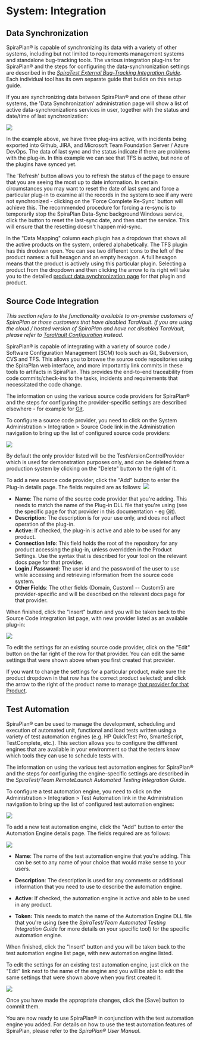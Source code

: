# System: Integration


## Data Synchronization

SpiraPlan® is capable of synchronizing its data with a variety of other systems, including but not limited to requirements management systems and standalone bug-tracking tools. The various integration plug-ins for SpiraPlan® and the steps for configuring the data-synchronization settings are described in the *[SpiraTest External Bug-Tracking Integration Guide](../External-Bug-Tracking-Integration/Setting-up-Data-Synchronization.md)*. Each individual tool has its own separate guide that builds on this setup guide.

If you are synchronizing data between SpiraPlan® and one of these other systems, the 'Data Synchronization' administration page will show a list of active data-synchronizations services in user, together with the status and date/time of last synchronization:

![](img/System_Integration_Data_Synchronization_List.png)

In the example above, we have three plug-ins active, with incidents being exported into Github, JIRA, and Microsoft Team Foundation Server / Azure DevOps. The data of last sync and the status indicate if there are problems with the plug-in. In this example we can see that TFS is active, but none of the plugins have synced yet.

The 'Refresh' button allows you to refresh the status of the page to ensure that you are seeing the most up to date information. In certain circumstances you may want to reset the date of last sync and force a particular plug-in to examine all the records in the system to see if any were not synchronized - clicking on the 'Force Complete Re-Sync'
button will achieve this. The recommended procedure for forcing a re-sync is to temporarily stop the SpiraPlan Data-Sync background Windows service, click the button to reset the last-sync date, and then start the service. This will ensure that the resetting doesn't happen mid-sync.

In the "Data Mapping" column each plugin has a dropdown that shows all the active products on the system, ordered alphabetically. The TFS plugin has this drodown open. You can see two different icons to the left of the product names: a full hexagon and an empty hexagon. A full hexagon means that the product is actively using this particular plugin. Selecting a product from the dropdown and then clicking the arrow to its right will take you to the detailed [product data synchronization page](Product-General-Settings.md#data-synchronization) for that plugin and product.


## Source Code Integration

*This section refers to the functionality available to on-premise customers of SpiraPlan or those customers that have disabled TaraVault. If you are using the cloud / hosted version of SpiraPlan and have not disabled TaraVault, please refer to [TaraVault Configuration](../System/#taravault) instead.*

SpiraPlan® is capable of integrating with a variety of source code / Software Configuration Management (SCM) tools such as Git, Subversion, CVS and TFS. This allows you to browse the source code repositories using the SpiraPlan web interface, and more importantly link commits in these tools to artifacts in SpiraPlan. This provides the end-to-end traceability from code commits/check-ins to the tasks, incidents and requirements that necessitated the code change.

The information on using the various source code providers for SpiraPlan® and the steps for configuring the provider-specific settings are described elsewhere - for example for [Git](../../Version-Control-Integration/Integrating-with-Git/).

To configure a source code provider, you need to click on the System Administration \> Integration \> Source Code link in the Administration navigation to bring up the list of configured source code providers:

![](img/System_Integration_76.png)

By default the only provider listed will be the TestVersionControlProvider which is used for demonstration purposes only, and can be deleted from a production system by clicking on the "Delete" button to the right of it.

To add a new source code provider, click the "Add" button to enter the Plug-in details page. The fields required are as follows:
![](img/System_Integration_77.png)

-   **Name**: The name of the source code provider that you're adding. This needs to match the name of the Plug-in DLL file that you're using (see the specific page for that provider in this documentation - eg [Git](../../Version-Control-Integration/Integrating-with-Git/)).
-   **Description**: The description is for your use only, and does not affect operation of the plug-in.
-   **Active**: If checked, the plug-in is active and able to be used for any product.
-   **Connection Info**: This field holds the root of the repository for any product accessing the plug-in, unless overridden in the Product Settings. Use the syntax that is described for your tool on the relevant docs page for that provider. 
-   **Login / Password**: The user id and the password of the user to use while accessing and retrieving information from the source code system.
-   **Other Fields**: The other fields (Domain, Custom1 -- Custom5) are provider-specific and will be described on the relevant docs page for that provider.

When finished, click the "Insert" button and you will be taken back to the Source Code integration list page, with new provider listed as an available plug-in:

![](img/System_Integration_78.png)

To edit the settings for an existing source code provider, click on the "Edit" button on the far right of the row for that provider. You can edit the same settings that were shown above when you first created that provider.

If you want to change the settings for a particular product, make sure the product dropdown in that row has the correct product selected; and click the arrow to the right of the product name to manage [that provider for that Product](../Product-General-Settings/#source-code).


## Test Automation

SpiraPlan® can be used to manage the development, scheduling and execution of automated unit, functional and load tests written using a variety of test automation engines (e.g. HP QuickTest Pro, SmarteScript, TestComplete, etc.). This section allows you to configure the different engines that are available in your environment so that the testers know which tools they can use to schedule tests with.

The information on using the various test automation engines for SpiraPlan® and the steps for configuring the engine-specific settings are described in the *SpiraTest/Team RemoteLaunch Automated Testing Integration Guide*.

To configure a test automation engine, you need to click on the Administration \> Integration \> Test Automation link in the Administration navigation to bring up the list of configured test automation engines:

![](img/System_Integration_79.png)

To add a new test automation engine, click the "Add" button to enter the Automation Engine details page. The fields required are as follows:

![](img/System_Integration_80.png)

-   **Name**: The name of the test automation engine that you're adding. This can be set to any name of your choice that would make sense to your users.

-   **Description**: The description is used for any comments or additional information that you need to use to describe the automation engine.

-   **Active**: If checked, the automation engine is active and able to be used in any product.

-   **Token:** This needs to match the name of the Automation Engine DLL file that you're using (see the *SpiraTest/Team Automated Testing Integration Guide* for more details on your specific tool) for the specific automation engine.

When finished, click the "Insert" button and you will be taken back to the test automation engine list page, with new automation engine listed.

To edit the settings for an existing test automation engine, just click on the "Edit" link next to the name of the engine and you will be able to edit the same settings that were shown above when you first created it.

![](img/System_Integration_81.png)

Once you have made the appropriate changes, click the \[Save\] button to commit them.

You are now ready to use SpiraPlan® in conjunction with the test automation engine you added. For details on how to use the test automation features of SpiraPlan, please refer to the *SpiraPlan® User Manual*.

